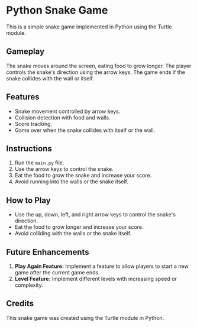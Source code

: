 # Python Snake Game

This is a simple snake game implemented in Python using the Turtle module.

## Gameplay

The snake moves around the screen, eating food to grow longer. The player controls the snake's direction using the arrow keys. The game ends if the snake collides with the wall or itself.

## Features

- Snake movement controlled by arrow keys.
- Collision detection with food and walls.
- Score tracking.
- Game over when the snake collides with itself or the wall.

## Instructions

1. Run the `main.py` file.
2. Use the arrow keys to control the snake.
3. Eat the food to grow the snake and increase your score.
4. Avoid running into the walls or the snake itself.

## How to Play

- Use the up, down, left, and right arrow keys to control the snake's direction.
- Eat the food to grow longer and increase your score.
- Avoid colliding with the walls or the snake itself.

## Future Enhancements

1. **Play Again Feature:** Implement a feature to allow players to start a new game after the current game ends.
2. **Level Feature:** Implement different levels with increasing speed or complexity.

## Credits

This snake game was created using the Turtle module in Python.


